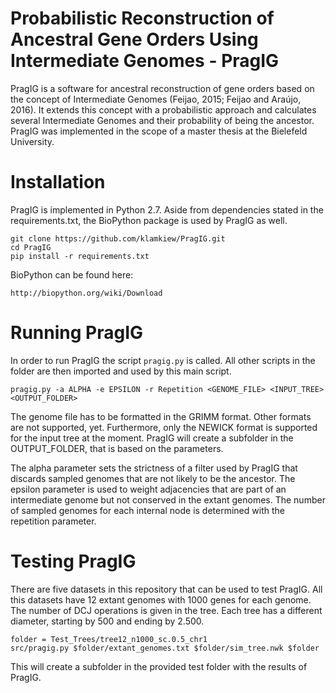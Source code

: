 # Probabilistic Reconstruction of Ancestral Gene Orders Using Intermediate Genomes - PragIG

PragIG is a software for ancestral reconstruction of gene orders based on the concept of Intermediate Genomes (Feijao, 2015; Feijao and Araújo, 2016).
It extends this concept with a probabilistic approach and calculates several Intermediate Genomes and their probability of being the ancestor.
PragIG was implemented in the scope of a master thesis at the Bielefeld University.

# Installation
PragIG is implemented in Python 2.7. Aside from dependencies stated in the requirements.txt, the BioPython package is used by PragIG as well.

```
git clone https://github.com/klamkiew/PragIG.git
cd PragIG
pip install -r requirements.txt
```

BioPython can be found here:
```
http://biopython.org/wiki/Download
```

# Running PragIG

In order to run PragIG the script `pragig.py` is called. All other scripts in the folder are then imported and used by this main script.
```
pragig.py -a ALPHA -e EPSILON -r Repetition <GENOME_FILE> <INPUT_TREE> <OUTPUT_FOLDER>
```
The genome file has to be formatted in the GRIMM format. Other formats are not supported, yet.
Furthermore, only the NEWICK format is supported for the input tree at the moment.
PragIG will create a subfolder in the OUTPUT_FOLDER, that is based on the parameters.

The alpha parameter sets the strictness of a filter used by PragIG that discards sampled genomes that are not likely to be the ancestor.
The epsilon parameter is used to weight adjacencies that are part of an intermediate genome but not conserved in the extant genomes.
The number of sampled genomes for each internal node is determined with the repetition parameter.

# Testing PragIG

There are five datasets in this repository that can be used to test PragIG.
All this datasets have 12 extant genomes with 1000 genes for each genome.
The number of DCJ operations is given in the tree. Each tree has a different diameter, starting by 500 and ending by 2.500.

```
folder = Test_Trees/tree12_n1000_sc.0.5_chr1
src/pragig.py $folder/extant_genomes.txt $folder/sim_tree.nwk $folder
```
This will create a subfolder in the provided test folder with the results of PragIG.